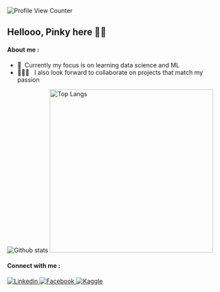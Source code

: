 ![Profile View Counter](https://komarev.com/ghpvc/?username=ppkgtmm&style=flat)

## Hellooo, Pinky here 👋🏻

#### About me :
- :seedling: &nbsp;Currently my focus is on learning data science and ML <br />
- 👩🏻‍💻 &nbsp;&nbsp;I also look forward to collaborate on projects that match my passion <br />

<img src="https://github-readme-stats.vercel.app/api?username=ppkgtmm&show_icons=true&theme=github_dark" alt="Github stats"/>
<img width="380" src="https://github-readme-stats.vercel.app/api/top-langs/?username=ppkgtmm&theme=github_dark&layout=compact" alt="Top Langs"/>

#### Connect with me :
<a href="https://www.linkedin.com/in/pinky-gautam/">
<img src="https://img.shields.io/badge/LinkedIn-0077B5?style=for-the-badge&logo=linkedin&logoColor=white" alt="Linkedin"/ >
</a>

<a href="https://www.facebook.com/pinky.gautam.92775">
<img src="https://img.shields.io/badge/Facebook-1877F2?style=for-the-badge&logo=facebook&logoColor=white" alt="Facebook"/ >
</a>

<a href="https://www.kaggle.com/pinkygautam">
<img src="https://img.shields.io/badge/Kaggle-20BEFF?style=for-the-badge&logo=Kaggle&logoColor=white" alt="Kaggle"/ >
</a>
